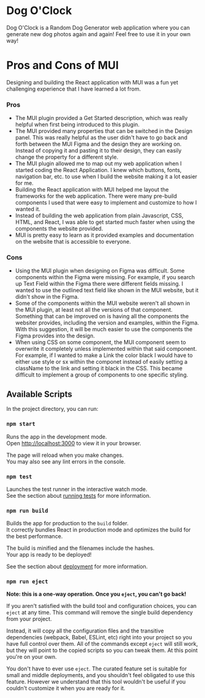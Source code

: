 # Dog O'Clock

Dog O'Clock is a Random Dog Generator web application where you can generate new dog photos again and again! Feel free to use it in your own way!

# Pros and Cons of MUI

Designing and building the React application with MUI was a fun yet challenging experience that I have learned a lot from.

### Pros
* The MUI plugin provided a Get Started description, which was really helpful when first being introduced to this plugin.
* The MUI provided many properties that can be switched in the Design panel. This was really helpful as the user didn't have to go back and forth between the MUI Figma and the design they are working on. Instead of copying it and pasting it to their design, they can easily change the property for a different style.
* The MUI plugin allowed me to map out my web application when I started coding the React Application. I knew which buttons, fonts, navigation bar, etc. to use when I build the website making it a lot easier for me.
* Building the React application with MUI helped me layout the frameworks for the web application. There were many pre-build components I used that were easy to implement and customize to how I wanted it.
* Instead of building the web application from plain Javascript, CSS, HTML, and React, I was able to get started much faster when using the components the website provided.
* MUI is pretty easy to learn as it provided examples and documentation on the website that is accessible to everyone.

### Cons
* Using the MUI plugin when designing on Figma was difficult. Some components within the Figma were missing. For example, if you search up Text Field within the Figma there were different fields missing. I wanted to use the outlined text field like shown in the MUI website, but it didn't show in the Figma. 
* Some of the components within the MUI website weren't all shown in the MUI plugin, at least not all the versions of that component. Something that can be improved on is having all the components the websiter provides, including the version and examples, within the Figma. With this suggestion, it will be much easier to use the components the Figma provides into the design.
* When using CSS on some component, the MUI component seem to overwrite it completely unless implemented within that said component. For example, if I wanted to make a Link the color black I would have to either use style or sx within the componet instead of easily setting a className to the link and setting it black in the CSS. This became difficult to implement a group of components to one specific styling.

## Available Scripts

In the project directory, you can run:

### `npm start`

Runs the app in the development mode.\
Open [http://localhost:3000](http://localhost:3000) to view it in your browser.

The page will reload when you make changes.\
You may also see any lint errors in the console.

### `npm test`

Launches the test runner in the interactive watch mode.\
See the section about [running tests](https://facebook.github.io/create-react-app/docs/running-tests) for more information.

### `npm run build`

Builds the app for production to the `build` folder.\
It correctly bundles React in production mode and optimizes the build for the best performance.

The build is minified and the filenames include the hashes.\
Your app is ready to be deployed!

See the section about [deployment](https://facebook.github.io/create-react-app/docs/deployment) for more information.

### `npm run eject`

**Note: this is a one-way operation. Once you `eject`, you can't go back!**

If you aren't satisfied with the build tool and configuration choices, you can `eject` at any time. This command will remove the single build dependency from your project.

Instead, it will copy all the configuration files and the transitive dependencies (webpack, Babel, ESLint, etc) right into your project so you have full control over them. All of the commands except `eject` will still work, but they will point to the copied scripts so you can tweak them. At this point you're on your own.

You don't have to ever use `eject`. The curated feature set is suitable for small and middle deployments, and you shouldn't feel obligated to use this feature. However we understand that this tool wouldn't be useful if you couldn't customize it when you are ready for it.
